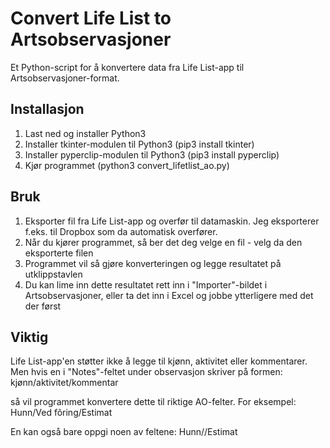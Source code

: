 # Convert Life List to Artsobservasjoner

Et Python-script for å konvertere data fra Life List-app til Artsobservasjoner-format.

## Installasjon

1. Last ned og installer Python3
2. Installer tkinter-modulen til Python3 (pip3 install tkinter)
3. Installer pyperclip-modulen til Python3 (pip3 install pyperclip)
4. Kjør programmet (python3 convert_lifetlist_ao.py)

## Bruk

1. Eksporter fil fra Life List-app og overfør til datamaskin. Jeg eksporterer f.eks. til Dropbox som da automatisk overfører.
2. Når du kjører programmet, så ber det deg velge en fil - velg da den eksporterte filen
3. Programmet vil så gjøre konverteringen og legge resultatet på utklippstavlen
4. Du kan lime inn dette resultatet rett inn i "Importer"-bildet i Artsobservasjoner, eller ta det inn i Excel og jobbe ytterligere med det der først

## Viktig

Life List-app'en støtter ikke å legge til kjønn, aktivitet eller kommentarer.
Men hvis en i "Notes"-feltet under observasjon skriver på formen:
kjønn/aktivitet/kommentar

så vil programmet konvertere dette til riktige AO-felter. For eksempel:
Hunn/Ved fôring/Estimat

En kan også bare oppgi noen av feltene:
Hunn//Estimat